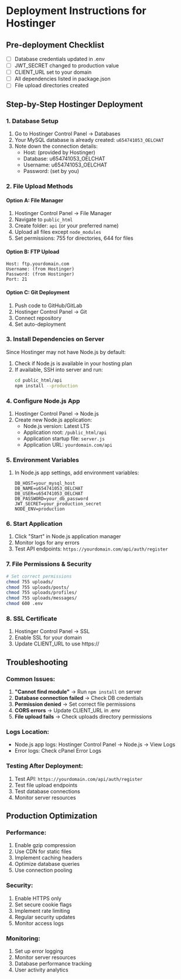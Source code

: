 # Deployment Instructions for Hostinger

## Pre-deployment Checklist
- [ ] Database credentials updated in .env
- [ ] JWT_SECRET changed to production value  
- [ ] CLIENT_URL set to your domain
- [ ] All dependencies listed in package.json
- [ ] File upload directories created

## Step-by-Step Hostinger Deployment

### 1. Database Setup
1. Go to Hostinger Control Panel → Databases
2. Your MySQL database is already created: `u654741053_OELCHAT`
3. Note down the connection details:
   - Host: (provided by Hostinger)
   - Database: u654741053_OELCHAT
   - Username: u654741053_OELCHAT
   - Password: (set by you)

### 2. File Upload Methods

#### Option A: File Manager
1. Hostinger Control Panel → File Manager
2. Navigate to `public_html`
3. Create folder: `api` (or your preferred name)
4. Upload all files except `node_modules`
5. Set permissions: 755 for directories, 644 for files

#### Option B: FTP Upload
```
Host: ftp.yourdomain.com
Username: (from Hostinger)
Password: (from Hostinger)
Port: 21
```

#### Option C: Git Deployment
1. Push code to GitHub/GitLab
2. Hostinger Control Panel → Git
3. Connect repository
4. Set auto-deployment

### 3. Install Dependencies on Server
Since Hostinger may not have Node.js by default:

1. Check if Node.js is available in your hosting plan
2. If available, SSH into server and run:
   ```bash
   cd public_html/api
   npm install --production
   ```

### 4. Configure Node.js App
1. Hostinger Control Panel → Node.js
2. Create new Node.js application:
   - Node.js version: Latest LTS
   - Application root: `/public_html/api`
   - Application startup file: `server.js`
   - Application URL: `yourdomain.com/api`

### 5. Environment Variables
1. In Node.js app settings, add environment variables:
   ```
   DB_HOST=your_mysql_host
   DB_NAME=u654741053_OELCHAT  
   DB_USER=u654741053_OELCHAT
   DB_PASSWORD=your_db_password
   JWT_SECRET=your_production_secret
   NODE_ENV=production
   ```

### 6. Start Application
1. Click "Start" in Node.js application manager
2. Monitor logs for any errors
3. Test API endpoints: `https://yourdomain.com/api/auth/register`

### 7. File Permissions & Security
```bash
# Set correct permissions
chmod 755 uploads/
chmod 755 uploads/posts/
chmod 755 uploads/profiles/
chmod 755 uploads/messages/
chmod 600 .env
```

### 8. SSL Certificate
1. Hostinger Control Panel → SSL
2. Enable SSL for your domain
3. Update CLIENT_URL to use https://

## Troubleshooting

### Common Issues:
1. **"Cannot find module"** → Run `npm install` on server
2. **Database connection failed** → Check DB credentials
3. **Permission denied** → Set correct file permissions
4. **CORS errors** → Update CLIENT_URL in .env
5. **File upload fails** → Check uploads directory permissions

### Logs Location:
- Node.js app logs: Hostinger Control Panel → Node.js → View Logs
- Error logs: Check cPanel Error Logs

### Testing After Deployment:
1. Test API: `https://yourdomain.com/api/auth/register`
2. Test file upload endpoints
3. Test database connections
4. Monitor server resources

## Production Optimization

### Performance:
1. Enable gzip compression
2. Use CDN for static files  
3. Implement caching headers
4. Optimize database queries
5. Use connection pooling

### Security:
1. Enable HTTPS only
2. Set secure cookie flags
3. Implement rate limiting
4. Regular security updates
5. Monitor access logs

### Monitoring:
1. Set up error logging
2. Monitor server resources
3. Database performance tracking
4. User activity analytics
